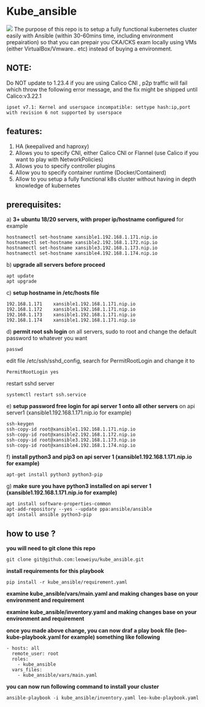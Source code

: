 # Kube_ansible
![](https://assets.website-files.com/610cc7a5a58576a806711235/61371028773d7e7f92976edc_60884e8987a12fc2eda2f50b_logo_cka_whitetext-2.png)
The purpose of this repo is to setup a fully functional kubernetes cluster easily with Ansible (within 30-60mins time, including environment prepairation)
so that you can prepair you CKA/CKS exam locally using VMs (either VirtualBox/Vmware.. etc) instead of buying a environment.

## NOTE:
Do NOT update to 1.23.4 if you are using Calico CNI , p2p traffic will fail which throw the following error message, and the fix might be shipped until Calico:v3.22.1
```
ipset v7.1: Kernel and userspace incompatible: settype hash:ip,port with revision 6 not supported by userspace
```

## features:
1. HA (keepalived and haproxy)
2. Allows you to specify CNI, either Calico CNI or Flannel (use Calico if you want to play with NetworkPolicies)
3. Allows you to specify controller plugins
4. Allow you to specify container runtime (Docker/Containerd)
5. Allow to you setup a fully functional k8s cluster without having in depth knowledge of kubernetes


## prerequisites:


a) **3+ ubuntu 18/20 servers, with proper ip/hostname configured**
for example
```
hostnamectl set-hostname xansible1.192.168.1.171.nip.io
hostnamectl set-hostname xansible2.192.168.1.172.nip.io
hostnamectl set-hostname xansible3.192.168.1.173.nip.io
hostnamectl set-hostname xansible4.192.168.1.174.nip.io
```

b) **upgrade all servers before proceed**
```
apt update
apt upgrade
```

c) **setup hostname in /etc/hosts file**
```
192.168.1.171    xansible1.192.168.1.171.nip.io
192.168.1.172    xansible1.192.168.1.171.nip.io
192.168.1.173    xansible1.192.168.1.171.nip.io
192.168.1.174    xansible1.192.168.1.171.nip.io
```

d) **permit root ssh login**
on all servers, sudo to root and change the default password to whatever you want
```
passwd
```
edit file /etc/ssh/sshd_config, search for PermitRootLogin and change it to
```
PermitRootLogin yes
```
restart sshd server
```
systemctl restart ssh.service
```

e) **setup password free login for api server 1 onto all other servers**
on api server1 (xansible1.192.168.1.171.nip.io for example)
```
ssh-keygen
ssh-copy-id root@xansible1.192.168.1.171.nip.io
ssh-copy-id root@xansible2.192.168.1.172.nip.io
ssh-copy-id root@xansible3.192.168.1.173.nip.io
ssh-copy-id root@xansible4.192.168.1.174.nip.io
```

f) **install python3 and pip3 on api server 1 (xansible1.192.168.1.171.nip.io for example)**
```
apt-get install python3 python3-pip
```

g) **make sure you have python3 installed on api server 1 (xansible1.192.168.1.171.nip.io for example)**
```
apt install software-properties-common
apt-add-repository --yes --update ppa:ansible/ansible
apt install ansible python3-pip
```



## how to use ?
**you will need to git clone this repo**

```
git clone git@github.com:leoweiyu/kube_ansible.git
```

**install requirements for this playbook**
```
pip install -r kube_ansible/requirement.yaml
```

**examine kube_ansible/vars/main.yaml and making changes base on your environment and requirement**

**examine kube_ansible/inventory.yaml and making changes base on your environment and requirement**

**once you made above change, you can now draf a play book file (leo-kube-playbook.yaml for example) something like following**
```
- hosts: all
  remote_user: root
  roles:
    - kube_ansible
  vars_files:
    - kube_ansible/vars/main.yaml
```

**you can now run following command to install your cluster**
```
ansible-playbook -i kube_ansible/inventory.yaml leo-kube-playbook.yaml
```

